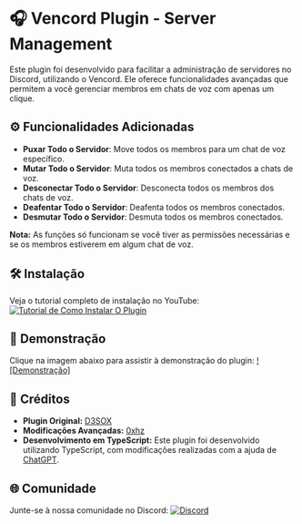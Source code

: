 # 🎧 Vencord Plugin - Server Management

Este plugin foi desenvolvido para facilitar a administração de servidores no Discord, utilizando o Vencord. Ele oferece funcionalidades avançadas que permitem a você gerenciar membros em chats de voz com apenas um clique.

## ⚙️ Funcionalidades Adicionadas
- **Puxar Todo o Servidor**: Move todos os membros para um chat de voz específico.
- **Mutar Todo o Servidor**: Muta todos os membros conectados a chats de voz.
- **Desconectar Todo o Servidor**: Desconecta todos os membros dos chats de voz.
- **Deafentar Todo o Servidor**: Deafenta todos os membros conectados.
- **Desmutar Todo o Servidor**: Desmuta todos os membros conectados.

**Nota:** As funções só funcionam se você tiver as permissões necessárias e se os membros estiverem em algum chat de voz.

## 🛠️ Instalação

Veja o tutorial completo de instalação no YouTube:
[![Tutorial de Como Instalar O Plugin](https://media.discordapp.net/attachments/1277048130562424905/1282536104368672798/image.png?ex=66dfb653&is=66de64d3&hm=e198e7a0ca049c0b43b745037459798407103a9327d4dc4c8b38d5f7fa4a36f2&=&format=webp&quality=lossless&width=361&height=203)](https://www.youtube.com/watch?v=3anTy0EdvsE "Hardzy")

## 🎥 Demonstração

Clique na imagem abaixo para assistir à demonstração do plugin:
[![Demonstração]](https://cdn.discordapp.com/attachments/1277048130562424905/1282536328122204210/Video_sem_titulo_Feito_com_o_Clipchamp_13.mp4?ex=66dfb688&is=66de6508&hm=a89cdf08b14ae772d6b112d8229c942ae7ac00632e2eb6f7118bae3439522f56&)

## 📜 Créditos
- **Plugin Original:** [D3SOX](https://github.com/D3SOX)
- **Modificações Avançadas:** [0xhz](https://github.com/0xhz)
- **Desenvolvimento em TypeScript:** Este plugin foi desenvolvido utilizando TypeScript, com modificações realizadas com a ajuda de [ChatGPT](https://chatgpt.com/).

## 🌐 Comunidade

Junte-se à nossa comunidade no Discord:
[![Discord](https://img.shields.io/badge/Discord-Community-blue?style=for-the-badge&logo=discord)](https://gg.gg/hardzy)
